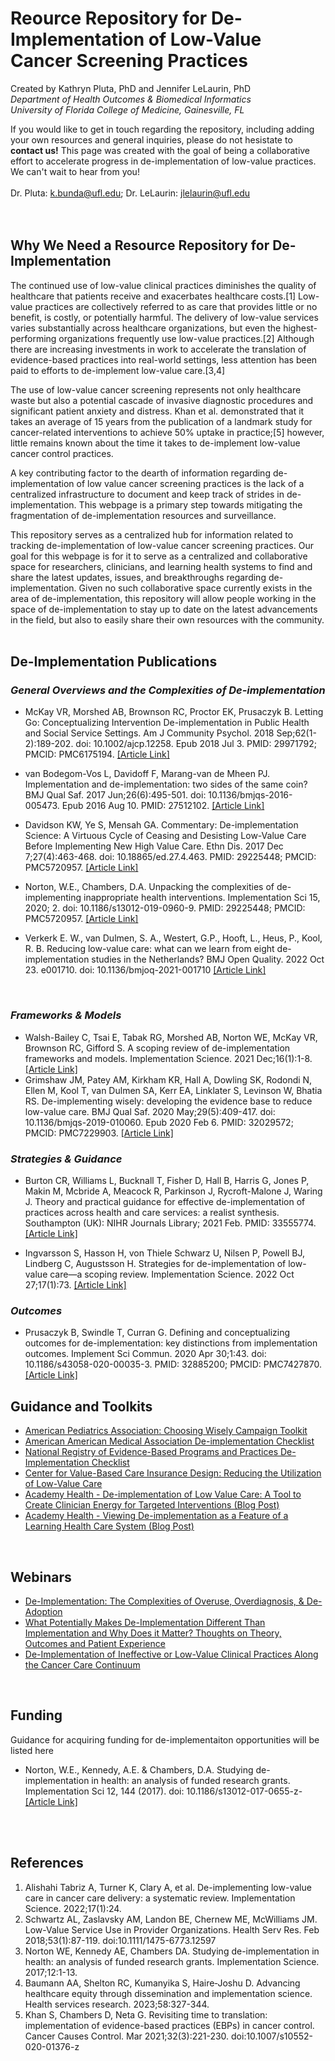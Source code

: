# Reource Repository for De-Implementation of Low-Value Cancer Screening Practices
Created by Kathryn Pluta, PhD and Jennifer LeLaurin, PhD <br/>
_Department of Health Outcomes & Biomedical Informatics_ <br/>
_University of Florida College of Medicine, Gainesville, FL_ <br/>

If you would like to get in touch regarding the repository, including adding your own resources and general inquiries, please do not hesistate to <b>contact us!</b> This page was created with the goal of being a collaborative effort to accelerate progress in de-implementation of low-value practices. We can't wait to hear from you!<br/><br/>
Dr. Pluta: k.bunda@ufl.edu; Dr. LeLaurin: jlelaurin@ufl.edu <br/>
<br/>
<br/>

## Why We Need a Resource Repository for De-Implementation
The continued use of low-value clinical practices diminishes the quality of healthcare that patients receive and exacerbates healthcare costs.[1] Low-value practices are collectively referred to as care that provides little or no benefit, is costly, or potentially harmful. The delivery of low-value services varies substantially across healthcare organizations, but even the highest-performing organizations frequently use low-value practices.[2] Although there are increasing investments in work to accelerate the translation of evidence-based practices into real-world settings, less attention has been paid to efforts to de-implement low-value care.[3,4]

The use of low-value cancer screening represents not only healthcare waste but also a potential cascade of invasive diagnostic procedures and significant patient anxiety and distress. Khan et al. demonstrated that it takes an average of 15 years from the publication of a landmark study for cancer-related interventions to achieve 50% uptake in practice;[5] however, little remains known about the time it takes to de-implement low-value cancer control practices. 

A key contributing factor to the dearth of information regarding de-implementation of low value cancer screening practices is the lack of a centralized infrastructure to document and keep track of strides in de-implementation. This webpage is a primary step towards mitigating the fragmentation of de-implementation resources and surveillance.

This repository serves as a centralized hub for information related to tracking de-implementation of low-value cancer screening practices. Our goal for this webpage is for it to serve as a centralized and collaborative space for researchers, clinicians, and learning health systems to find and share the latest updates, issues, and breakthroughs regarding de-implementation. Given no such collaborative space currently exists in the area of de-implementation, this repository will allow people working in the space of de-implementation to stay up to date on the latest advancements in the field, but also to easily share their own resources with the community. 
<br/>
<br/>


## De-Implementation Publications

### _General Overviews and the Complexities of De-implementation_

- McKay VR, Morshed AB, Brownson RC, Proctor EK, Prusaczyk B. Letting Go: Conceptualizing Intervention De-implementation in Public Health and Social Service Settings. Am J Community Psychol. 2018 Sep;62(1-2):189-202. doi: 10.1002/ajcp.12258. Epub 2018 Jul 3. PMID: 29971792; PMCID: PMC6175194. <a href="https://onlinelibrary.wiley.com/doi/full/10.1002/ajcp.12258"> [Article Link]</a>

- van Bodegom-Vos L, Davidoff F, Marang-van de Mheen PJ. Implementation and de-implementation: two sides of the same coin? BMJ Qual Saf. 2017 Jun;26(6):495-501. doi: 10.1136/bmjqs-2016-005473. Epub 2016 Aug 10. PMID: 27512102. <a href="https://qualitysafety.bmj.com/content/26/6/495.long"> [Article Link]</a>
  
- Davidson KW, Ye S, Mensah GA. Commentary: De-implementation Science: A Virtuous Cycle of Ceasing and Desisting Low-Value Care Before Implementing New High Value Care. Ethn Dis. 2017 Dec 7;27(4):463-468. doi: 10.18865/ed.27.4.463. PMID: 29225448; PMCID: PMC5720957. <a href="https://pubmed.ncbi.nlm.nih.gov/29225448/"> [Article Link]</a>

- Norton, W.E., Chambers, D.A. Unpacking the complexities of de-implementing inappropriate health interventions. Implementation Sci 15, 2020; 2. doi: 10.1186/s13012-019-0960-9. PMID: 29225448; PMCID: PMC5720957. <a href="https://implementationscience.biomedcentral.com/articles/10.1186/s13012-019-0960-9"> [Article Link]</a>

- Verkerk E. W., van Dulmen, S. A., Westert, G.P., Hooft, L., Heus, P., Kool, R. B. Reducing low-value care: what can we learn from eight de-implementation studies in the Netherlands? BMJ Open Quality. 2022 Oct 23. e001710. doi: 10.1136/bmjoq-2021-001710 <a href= "https://www.ncbi.nlm.nih.gov/pmc/articles/PMC9454034/"> [Article Link]</a>
<br/>

### _Frameworks & Models_
- Walsh-Bailey C, Tsai E, Tabak RG, Morshed AB, Norton WE, McKay VR, Brownson RC, Gifford S. A scoping review of de-implementation frameworks and models. Implementation Science. 2021 Dec;16(1):1-8. <a href="https://implementationscience.biomedcentral.com/articles/10.1186/s13012-021-01173-5"> [Article Link]</a>
- Grimshaw JM, Patey AM, Kirkham KR, Hall A, Dowling SK, Rodondi N, Ellen M, Kool T, van Dulmen SA, Kerr EA, Linklater S, Levinson W, Bhatia RS. De-implementing wisely: developing the evidence base to reduce low-value care. BMJ Qual Saf. 2020 May;29(5):409-417. doi: 10.1136/bmjqs-2019-010060. Epub 2020 Feb 6. PMID: 32029572; PMCID: PMC7229903. <a href="https://qualitysafety.bmj.com/content/29/5/409"> [Article Link]</a>

### _Strategies & Guidance_ 
- Burton CR, Williams L, Bucknall T, Fisher D, Hall B, Harris G, Jones P, Makin M, Mcbride A, Meacock R, Parkinson J, Rycroft-Malone J, Waring J. Theory and practical guidance for effective de-implementation of practices across health and care services: a realist synthesis. Southampton (UK): NIHR Journals Library; 2021 Feb. PMID: 33555774. <a href="https://pubmed.ncbi.nlm.nih.gov/33555774/"> [Article Link]</a>

- Ingvarsson S, Hasson H, von Thiele Schwarz U, Nilsen P, Powell BJ, Lindberg C, Augustsson H. Strategies for de-implementation of low-value care—a scoping review. Implementation Science. 2022 Oct 27;17(1):73. <a href="https://implementationscience.biomedcentral.com/articles/10.1186/s13012-022-01247-y"> [Article Link]</a>

### _Outcomes_
- Prusaczyk B, Swindle T, Curran G. Defining and conceptualizing outcomes for de-implementation: key distinctions from implementation outcomes. Implement Sci Commun. 2020 Apr 30;1:43. doi: 10.1186/s43058-020-00035-3. PMID: 32885200; PMCID: PMC7427870. <a href="https://www.ncbi.nlm.nih.gov/pmc/articles/PMC7427870/"> [Article Link]</a>
 
## Guidance and Toolkits 
- <a href="https://www.aap.org/en/news-room/campaigns-and-toolkits/choosing-wisely"> American Pediatrics Association: Choosing Wisely Campaign Toolkit</a>
- <a href="https://www.ama-assn.org/system/files/ama-steps-forward-de-implementation-checklist.pdf"> American American Medical Association De-implementation Checklist</a>
- <a href="https:/www.nccmt.ca/knowledge-repositories/search/319"> National Registry of Evidence-Based Programs and Practices De-Implementation Checklist</a>
- <a href="https://vbidcenter.org/initiatives/low-value-care/"> Center for Value-Based Care Insurance Design: Reducing the Utilization of Low-Value Care</a>
- <a href="https://academyhealth.org/blog/2020-07/de-implementation-low-value-care-tool-create-clinician-energy-targeted-interventions"> Academy Health - De-implementation of Low Value Care: A Tool to Create Clinician Energy for Targeted Interventions (Blog Post)</a>
- <a href="https://academyhealth.org/blog/2020-06/viewing-de-implementation-feature-learning-health-care-system"> Academy Health - Viewing De-implementation as a Feature of a Learning Health Care System (Blog Post)</a>
<br/>

## Webinars
- <a href="https://www.youtube.com/watch?v=Jtad417gCHc"> De-Implementation: The Complexities of Overuse, Overdiagnosis, & De-Adoption</a>
- <a href="https://www.hsrd.research.va.gov/for_researchers/cyber_seminars/archives/video_archive.cfm?SessionID=3877"> What Potentially Makes De-Implementation Different Than Implementation and Why Does it Matter? Thoughts on Theory, Outcomes and Patient Experience</a>
- <a href="https://healthcaredelivery.cancer.gov/media/de-implementation.html"> De-Implementation of Ineffective or Low-Value Clinical Practices Along the Cancer Care Continuum</a>
<br/>

## Funding 
Guidance for acquiring funding for de-implementaiton opportunities will be listed here 

- Norton, W.E., Kennedy, A.E. & Chambers, D.A. Studying de-implementation in health: an analysis of funded research grants. Implementation Sci 12, 144 (2017). doi: 10.1186/s13012-017-0655-z- 
<a href= "https://implementationscience.biomedcentral.com/articles/10.1186/s13012-017-0655-z"> [Article Link]</a>
<br/>
<br/>

## References
<OL>
  <LI>Alishahi Tabriz A, Turner K, Clary A, et al. De-implementing low-value care in cancer care delivery: a systematic review. Implementation Science. 2022;17(1):24. </LI>
  <LI>Schwartz AL, Zaslavsky AM, Landon BE, Chernew ME, McWilliams JM. Low-Value Service Use in Provider Organizations. Health Serv Res. Feb 2018;53(1):87-119. doi:10.1111/1475-6773.12597</LI>
  <LI>Norton WE, Kennedy AE, Chambers DA. Studying de-implementation in health: an analysis of funded research grants. Implementation Science. 2017;12:1-13.</LI>
  <LI>Baumann AA, Shelton RC, Kumanyika S, Haire‐Joshu D. Advancing healthcare equity through dissemination and implementation science. Health services research. 2023;58:327-344. </LI>
  <LI>Khan S, Chambers D, Neta G. Revisiting time to translation: implementation of evidence-based practices (EBPs) in cancer control. Cancer Causes Control. Mar 2021;32(3):221-230. doi:10.1007/s10552-020-01376-z
</LI>
</OL>

